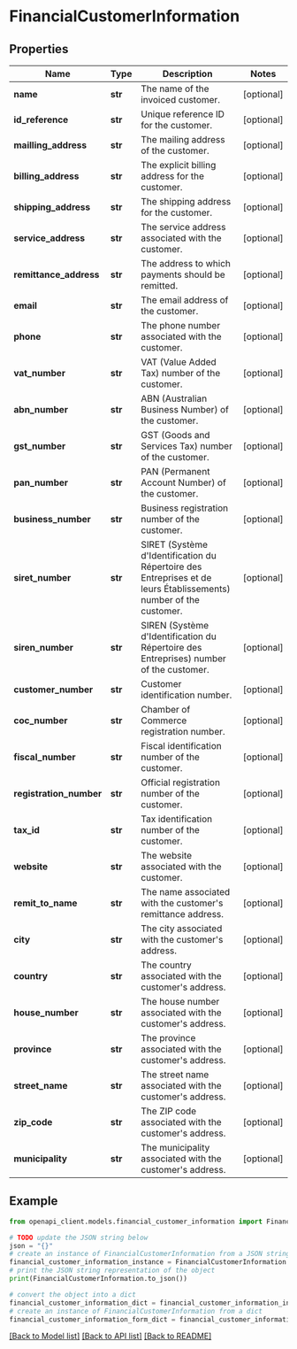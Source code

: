 # FinancialCustomerInformation


## Properties

Name | Type | Description | Notes
------------ | ------------- | ------------- | -------------
**name** | **str** | The name of the invoiced customer. | [optional] 
**id_reference** | **str** | Unique reference ID for the customer. | [optional] 
**mailling_address** | **str** | The mailing address of the customer. | [optional] 
**billing_address** | **str** | The explicit billing address for the customer. | [optional] 
**shipping_address** | **str** | The shipping address for the customer. | [optional] 
**service_address** | **str** | The service address associated with the customer. | [optional] 
**remittance_address** | **str** | The address to which payments should be remitted. | [optional] 
**email** | **str** | The email address of the customer. | [optional] 
**phone** | **str** | The phone number associated with the customer. | [optional] 
**vat_number** | **str** | VAT (Value Added Tax) number of the customer. | [optional] 
**abn_number** | **str** | ABN (Australian Business Number) of the customer. | [optional] 
**gst_number** | **str** | GST (Goods and Services Tax) number of the customer. | [optional] 
**pan_number** | **str** | PAN (Permanent Account Number) of the customer. | [optional] 
**business_number** | **str** | Business registration number of the customer. | [optional] 
**siret_number** | **str** | SIRET (Système d&#39;Identification du Répertoire des Entreprises et de leurs Établissements) number of the customer. | [optional] 
**siren_number** | **str** | SIREN (Système d&#39;Identification du Répertoire des Entreprises) number of the customer. | [optional] 
**customer_number** | **str** | Customer identification number. | [optional] 
**coc_number** | **str** | Chamber of Commerce registration number. | [optional] 
**fiscal_number** | **str** | Fiscal identification number of the customer. | [optional] 
**registration_number** | **str** | Official registration number of the customer. | [optional] 
**tax_id** | **str** | Tax identification number of the customer. | [optional] 
**website** | **str** | The website associated with the customer. | [optional] 
**remit_to_name** | **str** | The name associated with the customer&#39;s remittance address. | [optional] 
**city** | **str** | The city associated with the customer&#39;s address. | [optional] 
**country** | **str** | The country associated with the customer&#39;s address. | [optional] 
**house_number** | **str** | The house number associated with the customer&#39;s address. | [optional] 
**province** | **str** | The province associated with the customer&#39;s address. | [optional] 
**street_name** | **str** | The street name associated with the customer&#39;s address. | [optional] 
**zip_code** | **str** | The ZIP code associated with the customer&#39;s address. | [optional] 
**municipality** | **str** | The municipality associated with the customer&#39;s address. | [optional] 

## Example

```python
from openapi_client.models.financial_customer_information import FinancialCustomerInformation

# TODO update the JSON string below
json = "{}"
# create an instance of FinancialCustomerInformation from a JSON string
financial_customer_information_instance = FinancialCustomerInformation.from_json(json)
# print the JSON string representation of the object
print(FinancialCustomerInformation.to_json())

# convert the object into a dict
financial_customer_information_dict = financial_customer_information_instance.to_dict()
# create an instance of FinancialCustomerInformation from a dict
financial_customer_information_form_dict = financial_customer_information.from_dict(financial_customer_information_dict)
```
[[Back to Model list]](../README.md#documentation-for-models) [[Back to API list]](../README.md#documentation-for-api-endpoints) [[Back to README]](../README.md)


